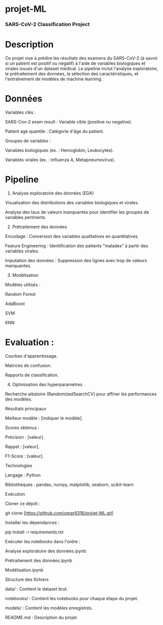 # projet-ML
### SARS-CoV-2 Classification Project

# Description

Ce projet vise à prédire les résultats des examens du SARS-CoV-2 (à savoir si un patient est positif ou négatif) à l'aide de variables biologiques et virales issues d'un dataset médical. Le pipeline inclut l'analyse exploratoire, le prétraitement des données, la sélection des caractéristiques, et l'entraînement de modèles de machine learning.

# Données

Variables clés :

SARS-Cov-2 exam result : Variable cible (positive ou negative).

Patient age quantile : Catégorie d'âge du patient.

Groupes de variables :

Variables biologiques (ex. : Hemoglobin, Leukocytes).

Variables virales (ex. : Influenza A, Metapneumovirus).

# Pipeline

1. Analyse exploratoire des données (EDA)

Visualisation des distributions des variables biologiques et virales.

Analyse des taux de valeurs manquantes pour identifier les groupes de variables pertinents.

2. Prétraitement des données

Encodage : Conversion des variables qualitatives en quantitatives.

Feature Engineering : Identification des patients "malades" à partir des variables virales.

Imputation des données : Suppression des lignes avec trop de valeurs manquantes.

3. Modélisation

Modèles utilisés :

Random Forest

AdaBoost

SVM

KNN

# Evaluation :

Courbes d'apprentissage.

Matrices de confusion.

Rapports de classification.

4. Optimisation des hyperparamètres

Recherche aléatoire (RandomizedSearchCV) pour affiner les performances des modèles.

Résultats principaux

Meilleur modèle : [indiquer le modèle].

Scores obtenus :

Précision : [valeur].

Rappel : [valeur].

F1-Score : [valeur].

Technologies

Langage : Python

Bibliothèques : pandas, numpy, matplotlib, seaborn, scikit-learn

Exécution

Cloner ce dépôt :

git clone [https://github.com/omar9316/projet-ML.git]

Installer les dépendances :

pip install -r requirements.txt

Exécuter les notebooks dans l'ordre :

Analyse exploratoire des données.ipynb

Prétraitement des données.ipynb

Modélisation.ipynb

Structure des fichiers

data/ : Contient le dataset brut.

notebooks/ : Contient les notebooks pour chaque étape du projet.

models/ : Contient les modèles enregistrés.

README.md : Description du projet.
